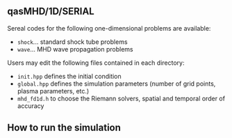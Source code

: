 ## qasMHD/1D/SERIAL
Sereal codes for the following one-dimensional problems are available:
- `shock`... standard shock tube problems
- `wave`... MHD wave propagation problems

Users may edit the following files contained in each directory:
- `init.hpp` defines the initial condition
- `global.hpp` defines the simulation parameters (number of grid points, plasma parameters, etc.)
- `mhd_fd1d.h` to choose the Riemann solvers, spatial and temporal order of accuracy

## How to run the simulation
